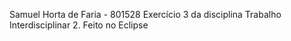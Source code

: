 Samuel Horta de Faria - 801528
Exercício 3 da disciplina Trabalho Interdisciplinar 2. Feito no Eclipse
